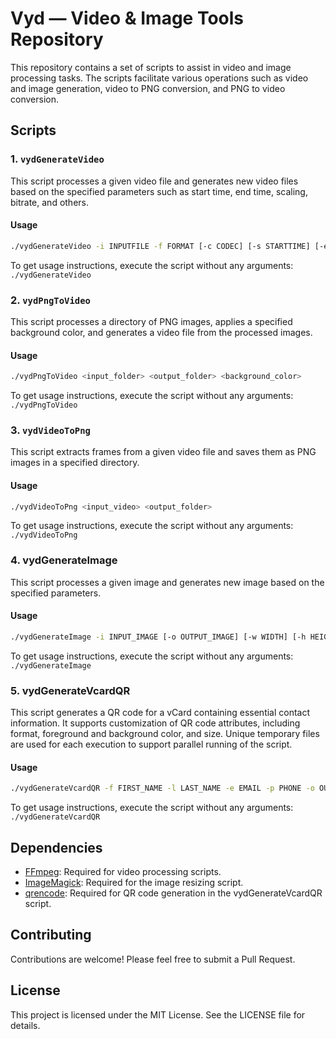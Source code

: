 # Vyd — Video & Image Tools Repository

This repository contains a set of scripts to assist in video and image processing tasks. The scripts facilitate various operations such as video and image generation, video to PNG conversion, and PNG to video conversion.

## Scripts

### 1. `vydGenerateVideo`

This script processes a given video file and generates new video files based on the specified parameters such as start time, end time, scaling, bitrate, and others.

#### Usage

```bash
./vydGenerateVideo -i INPUTFILE -f FORMAT [-c CODEC] [-s STARTTIME] [-e ENDTIME] [-w WIDTH|-h HEIGHT] [-k KEYFRAME_DISTANCE] [-a AUTO_ALT_REF] [-l LAG_IN_FRAMES] BITRATE_PAIRS...
```
To get usage instructions, execute the script without any arguments: `./vydGenerateVideo`


### 2. `vydPngToVideo`
This script processes a directory of PNG images, applies a specified background color, and generates a video file from the processed images.

#### Usage

```bash
./vydPngToVideo <input_folder> <output_folder> <background_color>
```
To get usage instructions, execute the script without any arguments: `./vydPngToVideo`

### 3. `vydVideoToPng`
This script extracts frames from a given video file and saves them as PNG images in a specified directory.

#### Usage

```bash
./vydVideoToPng <input_video> <output_folder>
```
To get usage instructions, execute the script without any arguments: `./vydVideoToPng`

### 4. vydGenerateImage

This script processes a given image and generates new image based on the specified parameters.

#### Usage

```bash
./vydGenerateImage -i INPUT_IMAGE [-o OUTPUT_IMAGE] [-w WIDTH] [-h HEIGHT] [-of OBJECT_FIT] [-f FORMAT] [-q QUALITY]...
```
To get usage instructions, execute the script without any arguments: `./vydGenerateImage`

### 5. vydGenerateVcardQR

This script generates a QR code for a vCard containing essential contact information. It supports customization of QR code attributes, including format, foreground and background color, and size. Unique temporary files are used for each execution to support parallel running of the script.



#### Usage

```bash
./vydGenerateVcardQR -f FIRST_NAME -l LAST_NAME -e EMAIL -p PHONE -o OUTPUT_FILE [-g ORGANIZATION] [-j JOB_TITLE] [-a ADDRESS] [-u URL] [-c FOREGROUND_COLOR] [-b BACKGROUND_COLOR] [-w WIDTH_IN_PIXELS]
```

To get usage instructions, execute the script without any arguments: `./vydGenerateVcardQR`


## Dependencies
- [FFmpeg](https://ffmpeg.org/): Required for video processing scripts.
- [ImageMagick](https://imagemagick.org/): Required for the image resizing script.
- [qrencode](https://fukuchi.org/works/qrencode/): Required for QR code generation in the vydGenerateVcardQR script.


## Contributing
Contributions are welcome! Please feel free to submit a Pull Request.

## License
This project is licensed under the MIT License. See the LICENSE file for details.
